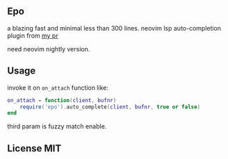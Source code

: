## Epo

a blazing fast and minimal less than 300 lines. neovim lsp auto-completion plugin from [my pr](https://github.com/neovim/neovim/pull/24661)

need neovim nightly version.

## Usage

invoke it on `on_attach` function like:

```lua
on_attach = function(client, bufnr)
    require('epo').auto_complete(client, bufnr, true or false)
end
```

third param is fuzzy match enable.

## License MIT
